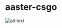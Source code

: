 # aaster-csgo
![alt text](https://github.com/ny-4/aaster-csgo/blob/master/github-splash.png?raw=true)
